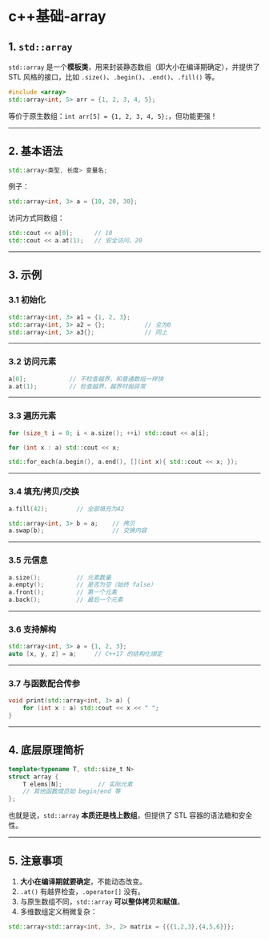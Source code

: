 # c++基础-array


## 1. `std::array`

`std::array` 是一个**模板类**，用来封装静态数组（即大小在编译期确定），并提供了 STL 风格的接口，比如 `.size()`、`.begin()`、`.end()`、`.fill()` 等。

```cpp
#include <array>
std::array<int, 5> arr = {1, 2, 3, 4, 5};
```

等价于原生数组：`int arr[5] = {1, 2, 3, 4, 5};`，但功能更强！

---

## 2. 基本语法

```cpp
std::array<类型, 长度> 变量名;
```

例子：

```cpp
std::array<int, 3> a = {10, 20, 30};
```

访问方式同数组：

```cpp
std::cout << a[0];      // 10
std::cout << a.at(1);   // 安全访问，20
```

---

## 3. 示例

### 3.1 初始化

```cpp
std::array<int, 3> a1 = {1, 2, 3};
std::array<int, 3> a2 = {};           // 全为0
std::array<int, 3> a3{};              // 同上
```

---

### 3.2 访问元素

```cpp
a[0];            // 不检查越界，和普通数组一样快
a.at(1);         // 检查越界，越界时抛异常
```

---

### 3.3 遍历元素

```cpp
for (size_t i = 0; i < a.size(); ++i) std::cout << a[i];

for (int x : a) std::cout << x;

std::for_each(a.begin(), a.end(), [](int x){ std::cout << x; });
```

---

### 3.4 填充/拷贝/交换

```cpp
a.fill(42);        // 全部填充为42

std::array<int, 3> b = a;    // 拷贝
a.swap(b);                   // 交换内容
```

---

### 3.5 元信息

```cpp
a.size();          // 元素数量
a.empty();         // 是否为空（始终 false）
a.front();         // 第一个元素
a.back();          // 最后一个元素
```

---

### 3.6 支持解构

```cpp
std::array<int, 3> a = {1, 2, 3};
auto [x, y, z] = a;     // C++17 的结构化绑定
```

---

### 3.7 与函数配合传参

```cpp
void print(std::array<int, 3> a) {
    for (int x : a) std::cout << x << " ";
}
```

---

## 4. 底层原理简析

```cpp
template<typename T, std::size_t N>
struct array {
    T elems[N];          // 实际元素
    // 其他函数成员如 begin/end 等
};
```

也就是说，`std::array` **本质还是栈上数组**，但提供了 STL 容器的语法糖和安全性。

---

## 5. 注意事项

1. **大小在编译期就要确定**，不能动态改变。
2. `.at()` 有越界检查，`.operator[]` 没有。
3. 与原生数组不同，`std::array` **可以整体拷贝和赋值**。
4. 多维数组定义稍微复杂：

```cpp
std::array<std::array<int, 3>, 2> matrix = {{{1,2,3},{4,5,6}}};
```

